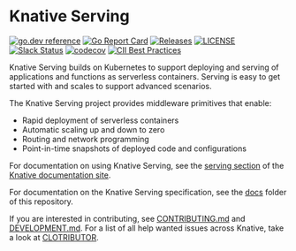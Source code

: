 # Knative Serving

[![go.dev reference](https://img.shields.io/badge/go.dev-reference-007d9c?logo=go&logoColor=white)](https://pkg.go.dev/github.com/knative/serving)
[![Go Report Card](https://goreportcard.com/badge/knative/serving)](https://goreportcard.com/report/knative/serving)
[![Releases](https://img.shields.io/github/release-pre/knative/serving.svg?sort=semver)](https://github.com/knative/serving/releases)
[![LICENSE](https://img.shields.io/github/license/knative/serving.svg)](https://github.com/knative/serving/blob/main/LICENSE)
[![Slack Status](https://img.shields.io/badge/slack-join_chat-white.svg?logo=slack&style=social)](https://cloud-native.slack.com/archives/C04LGHDR9K7)
[![codecov](https://codecov.io/gh/knative/serving/branch/main/graph/badge.svg)](https://codecov.io/gh/knative/serving)
[![CII Best Practices](https://bestpractices.coreinfrastructure.org/projects/5913/badge)](https://bestpractices.coreinfrastructure.org/projects/5913)

Knative Serving builds on Kubernetes to support deploying and serving of
applications and functions as serverless containers. Serving is easy to get
started with and scales to support advanced scenarios.

The Knative Serving project provides middleware primitives that enable:

- Rapid deployment of serverless containers
- Automatic scaling up and down to zero
- Routing and network programming
- Point-in-time snapshots of deployed code and configurations


For documentation on using Knative Serving, see the
[serving section](https://www.knative.dev/docs/serving/) of the
[Knative documentation site](https://www.knative.dev/docs).

For documentation on the Knative Serving specification, see the
[docs](https://github.com/knative/serving/tree/main/docs) folder of this
repository.

If you are interested in contributing, see [CONTRIBUTING.md](./CONTRIBUTING.md)
and [DEVELOPMENT.md](./DEVELOPMENT.md). For a list of all help wanted issues
across Knative, take a look at [CLOTRIBUTOR](https://clotributor.dev/search?project=knative&page=1).
